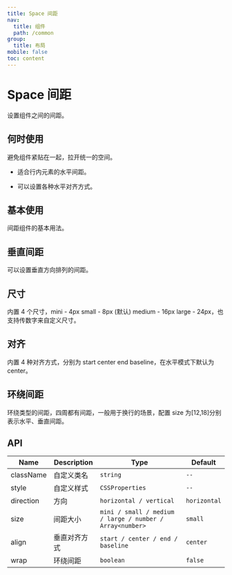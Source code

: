 ```yaml
---
title: Space 间距
nav:
  title: 组件
  path: /common
group:
  title: 布局
mobile: false
toc: content
---
```


# Space 间距

设置组件之间的间距。

## 何时使用

避免组件紧贴在一起，拉开统一的空间。

- 适合行内元素的水平间距。

- 可以设置各种水平对齐方式。

## 基本使用

间距组件的基本用法。

<code src="./demos/index1.tsx"></code>

## 垂直间距

可以设置垂直方向排列的间距。

<code src="./demos/index2.tsx"></code>

## 尺寸

内置 4 个尺寸，mini - 4px small - 8px (默认) medium - 16px large - 24px，也支持传数字来自定义尺寸。

<code src="./demos/index3.tsx"></code>

## 对齐

内置 4 种对齐方式，分别为 start center end baseline，在水平模式下默认为 center。

<code src="./demos/index4.tsx"></code>

## 环绕间距

环绕类型的间距，四周都有间距，一般用于换行的场景，配置 size 为[12,18]分别表示水平、垂直间距。

<code src="./demos/index5.tsx"></code>

## API

| Name      | Description  | Type                                                     | Default      |
| --------- | ------------ | -------------------------------------------------------- | ------------ |
| className | 自定义类名   | `string`                                                 | `--`         |
| style     | 自定义样式   | `CSSProperties`                                          | `--`         |
| direction | 方向         | `horizontal / vertical`                                  | `horizontal` |
| size      | 间距大小     | `mini / small / medium / large / number / Array<number>` | `small`      |
| align     | 垂直对齐方式 | `start / center / end / baseline`                        | `center`     |
| wrap      | 环绕间距     | `boolean`                                                | `false`      |
